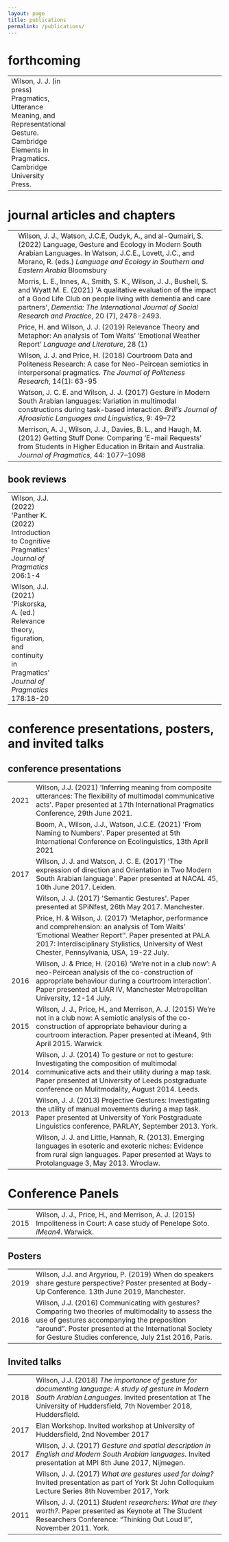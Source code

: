 ```yaml
---
layout: page
title: publications
permalink: /publications/
---
```


# forthcoming

<table style="width:99%;">
<colgroup>
<col style="width: 1%" />
<col style="width: 97%" />
</colgroup>
<tbody>
<tr class="even">
<td style="text-align: left;">Wilson, J. J. (in press) Pragmatics, Utterance Meaning, and Representational Gesture. Cambridge Elements in Pragmatics. Cambridge University Press.</td>
</tr>
</tbody>
</table>

# journal articles and chapters

<table style="width:99%;">
<colgroup>
<col style="width: 1%" />
<col style="width: 97%" />
</colgroup>
<tbody>
<tr class="even">
<td></td>
<td style="text-align: left;">Wilson, J. J., Watson, J.C.E, Oudyk, A., and al-Qumairi, S. (2022) Language, Gesture and Ecology in Modern South Arabian Languages. In Watson, J.C.E., Lovett, J.C., and Morano, R. (eds.) <em> Language and Ecology in Southern and Eastern Arabia </em> Bloomsbury</td>
<tr class="even">
<td></td>
<td style="text-align: left;">Morris, L. E., Innes, A., Smith, S. K., Wilson, J. J., Bushell, S. and Wyatt M. E. (2021) 'A qualitative evaluation of the impact of a Good Life Club on people living with dementia and care partners', <em>Dementia: The International Journal of Social Research and Practice</em>, 20 (7), 2478-2493.</td>
</tr>
<tr class="odd">
<td></td>
<td style="text-align: left;">Price, H. and Wilson, J. J. (2019) Relevance Theory and Metaphor: An analysis of Tom Waits’ ‘Emotional Weather Report’ <em>Language and Literature</em>, 28 (1)</td>
</tr>
<tr class="even">
<td></td>
<td style="text-align: left;">Wilson, J. J. and Price, H. (2018) Courtroom Data and Politeness Research: A case for Neo-Peircean semiotics in interpersonal pragmatics. <em>The Journal of Politeness Research</em>, 14(1): 63-95</td>
</tr>
<tr class="odd">
<td></td>
<td style="text-align: left;">Watson, J. C. E. and Wilson, J. J. (2017) Gesture in Modern South Arabian languages: Variation in multimodal constructions during task-based interaction. <em>Brill’s Journal of Afroasiatic Languages and Linguistics</em>, 9: 49–72</td>
</tr>
<tr class="even">
<td></td>
<td style="text-align: left;">Merrison, A. J., Wilson, J. J., Davies, B. L., and Haugh, M. (2012) Getting Stuff Done: Comparing ‘E-mail Requests’ from Students in Higher Education in Britain and Australia. <em>Journal of Pragmatics</em>, 44: 1077–1098</td>
</tr>
<tr class="odd">
</tr>
</tbody>
</table>

## book reviews 

<table style="width:99%;">
<colgroup>
<col style="width: 1%" />
<col style="width: 97%" />
</colgroup>
<tbody>
<tr class="even">
<td style="text-align: left;"> Wilson, J.J. (2022) 'Panther K. (2022) Introduction to Cognitive Pragmatics' <em> Journal of Pragmatics</em> 206:1-4</td>
</tr>
<tr class="even">
<td style="text-align: left;">Wilson, J.J. (2021) 'Piskorska, A. (ed.) Relevance theory, figuration, and continuity in Pragmatics' <em>Journal of Pragmatics</em> 178:18-20</td>
</tr></tbody>
</table>


# conference presentations, posters, and invited talks

## conference presentations

<table style="width:99%;">
<colgroup>
<col style="width: 2%" />
<col style="width: 96%" />
</colgroup>
<tbody>

<tr class="odd">
<td style="text-align: right;">2021</td>
<td style="text-align: left;">Wilson, J.J. (2021) 'Inferring meaning from composite utterances: The flexibility of multimodal communicative acts'. Paper presented at 17th International Pragmatics Conference, 29th June 2021.</td>
</tr>

<tr class="even">
<td style="text-align: right;"></td>
<td style="text-align: left;">Boom, A., Wilson, J.J., Watson, J.C.E. (2021) 'From Naming to Numbers'. Paper presented at 5th International Conference on Ecolinguistics, 13th April 2021</td>
</tr>

<tr class="odd">
<td style="text-align: right;">2017</td>
<td style="text-align: left;">Wilson, J. J. and Watson, J. C. E. (2017) 'The expression of direction and Orientation in Two Modern South Arabian language'. Paper presented at NACAL 45, 10th June 2017. Leiden.</td>
<tr class="odd">

<td style="text-align: right;"></td>
<td style="text-align: left;">Wilson, J. J. (2017) 'Semantic Gestures'. Paper presented at SPiNfest, 26th May 2017. Manchester.</td>
</tr>

<tr class="odd">
<td style="text-align: right;"></td>
<td style="text-align: left;"> Price, H. & Wilson, J. (2017) ‘Metaphor, performance and comprehension: an analysis of Tom Waits’ ‘Emotional Weather Report’’. Paper presented at PALA 2017: Interdisciplinary Stylistics, University of West Chester, Pennsylvania, USA, 19-22 July.</td>
</tr>

<tr class="odd">
<td style="text-align: right;">2016</td>
<td style="text-align: left;">Wilson, J. & Price, H. (2016) ‘We’re not in a club now’: A neo-Peircean analysis of the co-construction of appropriate behaviour during a courtroom interaction’. Paper presented at LIAR IV, Manchester Metropolitan University, 12-14 July. </td>
</tr>

<tr class="even">
<td style="text-align: right;">2015</td>
<td style="text-align: left;">Wilson, J. J., Price, H., and Merrison, A. J. (2015) We’re not in a club now: A semiotic analysis of the co-construction of appropriate behaviour during a courtroom interaction. Paper presented at iMean4, 9th April 2015. Warwick</td>
</tr>

<tr class="odd">
<td style="text-align: right;">2014</td>
<td style="text-align: left;">Wilson, J. J. (2014) To gesture or not to gesture: Investigating the composition of multimodal communicative acts and their utility during a map task. Paper presented at University of Leeds postgraduate conference on Mulitmodality, August 2014. Leeds.</td>
</tr>
<tr class="even">
<td style="text-align: right;">2013</td>
<td style="text-align: left;">Wilson, J. J. (2013) Projective Gestures: Investigating the utility of manual movements during a map task. Paper presented at University of York Postgraduate Linguistics conference, PARLAY, September 2013. York.</td>
</tr>
<tr class="odd">
<td style="text-align: right;"></td>
<td style="text-align: left;">Wilson, J. J. and Little, Hannah, R. (2013). Emerging languages in esoteric and exoteric niches: Evidence from rural sign languages. Paper presented at Ways to Protolanguage 3, May 2013. Wroclaw.</td>
</tr>
</tbody>
</table>

<h1 id="conference-panels">Conference Panels</h1>
<table style="width:99%;">
<colgroup>
<col style="width: 5%" />
<col style="width: 93%" />
</colgroup>
<tbody>
<tr class="odd">
<td style="text-align: right;">2015</td>
<td style="text-align: left;">Wilson, J. J., Price, H., and Merrison, A. J. (2015) Impoliteness in Court: A case study of Penelope Soto. <em>iMean4</em>. Warwick.</td>
</tr>
</tbody>
</table>

## Posters

<table style="width:99%;">
<colgroup>
<col style="width: 2%" />
<col style="width: 96%" />
</colgroup>
<tbody>

<tr class="even">
<td style="text-align: right;">2019</td>
<td style="text-align: left;"> Wilson, J.J. and Argyriou, P. (2019) When do speakers share gesture perspective? Poster presented at Body-Up Conference. 13th June 2019, Manchester.</td>
</tr>

<tr class="even">
<td style="text-align: right;">2016</td>
<td style="text-align: left;">Wilson, J.J. (2016) Communicating with gestures? Comparing two theories
of multimodality to assess the use of gestures accompanying the preposition
“around”. Poster presented at the International Society for Gesture Studies conference, July 21st 2016, Paris.</td>
</tr>
</tbody>
</table>

## Invited talks

<table style="width:99%;">
<colgroup>
<col style="width: 2%" />
<col style="width: 96%" />
</colgroup>
<tbody>

<tr class="even">
<td style="text-align: right;">2018</td>
<td style="text-align: left;"> Wilson, J.J. (2018) <em>The importance of gesture for documenting language: A study of gesture in Modern South Arabian Languages</em>. Invited presentation at The University of Huddersfield, 7th November 2018, Huddersfield.</td>
</tr>

<tr class="even">
<td style="text-align: right;">2017</td>
<td style="text-align: left;"> Elan Workshop. Invited workshop at University of Huddersfield, 2nd November 2017</td>
</tr>

<tr class="even">
<td style="text-align: right;">2017</td>
<td style="text-align: left;">Wilson, J. J. (2017) <em>Gesture and spatial description in English and Modern South Arabian languages</em>. Invited presentation at MPI 8th June 2017, Nijmegen.</td>
</tr>

<tr class="even">
<td style="text-align: right;"></td>
<td style="text-align: left;">Wilson, J. J. (2017) <em>What are gestures used for doing?</em> Invited presentation as part of York St John Colloquium Lecture Series 8th November 2017, York</td>
</tr>

<tr class="even">
<td style="text-align: right;">2011</td>
<td style="text-align: left;">Wilson, J. J. (2011) <em>Student researchers: What are they worth?</em>. Paper presented as Keynote at The Student Researchers Conference: “Thinking Out Loud II”, November 2011. York.</td>
</tr>
</tbody>
</table>


